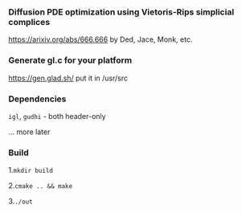 ### Diffusion PDE optimization using Vietoris-Rips simplicial complices

https://arixiv.org/abs/666.666 by Ded, Jace, Monk, etc.


### Generate gl.c for your platform

https://gen.glad.sh/
put it in /usr/src

### Dependencies

`igl`, `gudhi` - both header-only

... more later

### Build
1.`mkdir build`

2.`cmake .. && make`

3.`./out`
